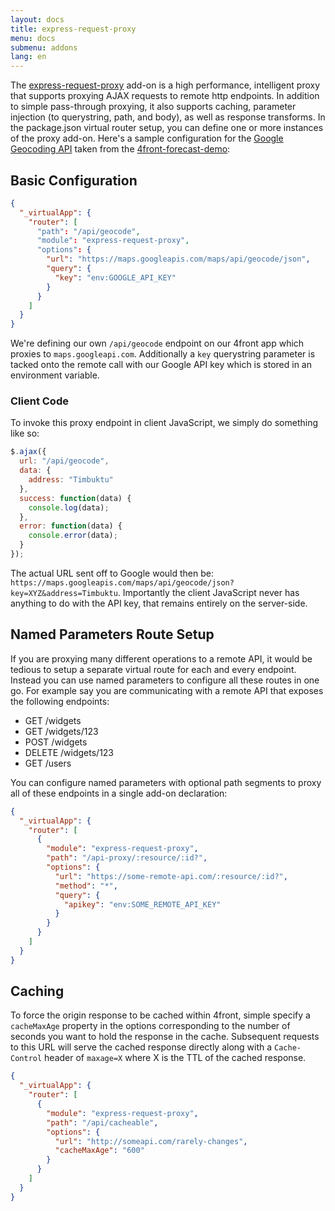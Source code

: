 ```yaml
---
layout: docs
title: express-request-proxy
menu: docs
submenu: addons
lang: en
---
```


The [express-request-proxy](https://www.npmjs.com/package/express-request-proxy) add-on is a high performance, intelligent proxy that supports proxying AJAX requests to remote http endpoints. In addition to simple pass-through proxying, it also supports caching, parameter injection (to querystring, path, and body), as well as response transforms. In the package.json virtual router setup, you can define one or more instances of the proxy add-on. Here's a sample configuration for the [Google Geocoding API](https://developers.google.com/maps/documentation/geocoding/) taken from the [4front-forecast-demo](https://github.com/4front/forecast-demo):

## Basic Configuration
~~~json
{
  "_virtualApp": {
    "router": [
      "path": "/api/geocode",
      "module": "express-request-proxy",
      "options": {
        "url": "https://maps.googleapis.com/maps/api/geocode/json",
        "query": {
          "key": "env:GOOGLE_API_KEY"
        }
      }
    ]
  }
}
~~~

We're defining our own `/api/geocode` endpoint on our 4front app which proxies to `maps.googleapi.com`. Additionally a `key` querystring parameter is tacked onto the remote call with our Google API key which is stored in an environment variable.

### Client Code
To invoke this proxy endpoint in client JavaScript, we simply do something like so:

~~~js
$.ajax({
  url: "/api/geocode",
  data: {
    address: "Timbuktu"
  },
  success: function(data) {
    console.log(data);
  },
  error: function(data) {
    console.error(data);
  }
});
~~~

The actual URL sent off to Google would then be: `https://maps.googleapis.com/maps/api/geocode/json?key=XYZ&address=Timbuktu`. Importantly the client JavaScript never has anything to do with the API key, that remains entirely on the server-side.

## Named Parameters Route Setup
If you are proxying many different operations to a remote API, it would be tedious to setup a separate virtual route for each and every endpoint. Instead you can use named parameters to configure all these routes in one go. For example say you are communicating with a remote API that exposes the following endpoints:

* GET /widgets
* GET /widgets/123
* POST /widgets
* DELETE /widgets/123
* GET /users

You can configure named parameters with optional path segments to proxy all of these endpoints in a single add-on declaration:

~~~json
{
  "_virtualApp": {
    "router": [
      {
        "module": "express-request-proxy",
        "path": "/api-proxy/:resource/:id?",
        "options": {
          "url": "https://some-remote-api.com/:resource/:id?",
          "method": "*",
          "query": {
            "apikey": "env:SOME_REMOTE_API_KEY"
          }
        }
      }
    ]
  }
}
~~~

## Caching
To force the origin response to be cached within 4front, simple specify a `cacheMaxAge` property in the options corresponding to the number of seconds you want to hold the response in the cache. Subsequent requests to this URL will serve the cached response directly along with a `Cache-Control` header of `maxage=X` where X is the TTL of the cached response.

~~~json
{
  "_virtualApp": {
    "router": [
      {
        "module": "express-request-proxy",
        "path": "/api/cacheable",
        "options": {
          "url": "http://someapi.com/rarely-changes",
          "cacheMaxAge": "600"
        }
      }
    ]
  }
}
~~~
